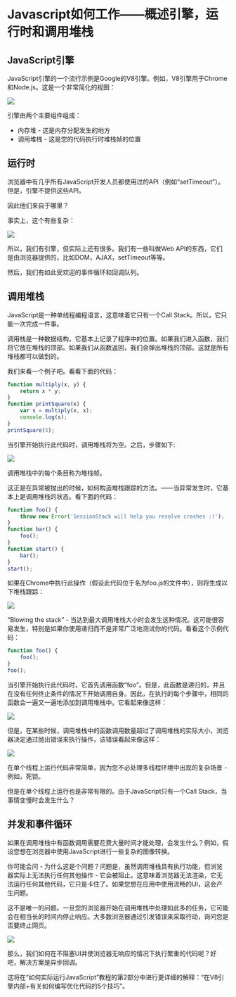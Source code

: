 # Javascript如何工作——概述引擎，运行时和调用堆栈

## JavaScript引擎

JavaScript引擎的一个流行示例是Google的V8引擎。例如，V8引擎用于Chrome和Node.js。这是一个非常简化的视图：

![](https://cdn-images-1.medium.com/max/1600/1*OnH_DlbNAPvB9KLxUCyMsA.png)

引擎由两个主要组件组成：

* 内存堆 - 这是内存分配发生的地方
* 调用堆栈 - 这是您的代码执行时堆栈帧的位置

## 运行时

浏览器中有几乎所有JavaScript开发人员都使用过的API（例如“setTimeout”）。但是，引擎不提供这些API。

因此他们来自于哪里？

事实上，这个有些复杂：

![](https://cdn-images-1.medium.com/max/1600/1*4lHHyfEhVB0LnQ3HlhSs8g.png)

所以，我们有引擎，但实际上还有很多。我们有一些叫做Web API的东西，它们是由浏览器提供的，比如DOM，AJAX，setTimeout等等。

然后，我们有如此受欢迎的事件循环和回调队列。

## 调用堆栈

JavaScript是一种单线程编程语言，这意味着它只有一个Call Stack。所以，它只能一次完成一件事。

调用栈是一种数据结构，它基本上记录了程序中的位置。如果我们进入函数，我们将它放在堆栈的顶部。如果我们从函数返回，我们会弹出堆栈的顶部。这就是所有堆栈都可以做到的。

我们来看一个例子吧。看看下面的代码：

``` js
function multiply(x, y) {
    return x * y;
}
function printSquare(x) {
    var s = multiply(x, x);
    console.log(s);
}
printSquare(5);
```

当引擎开始执行此代码时，调用堆栈将为空。之后，步骤如下:

![](https://cdn-images-1.medium.com/max/1600/1*Yp1KOt_UJ47HChmS9y7KXw.png)

调用堆栈中的每个条目称为堆栈帧。

这正是在异常被抛出的时候，如何构造堆栈跟踪的方法。——当异常发生时，它基本上是调用堆栈的状态。看下面的代码：

``` js
function foo() {
    throw new Error('SessionStack will help you resolve crashes :)');
}
function bar() {
    foo();
}
function start() {
    bar();
}
start();
```

如果在Chrome中执行此操作（假设此代码位于名为foo.js的文件中），则将生成以下堆栈跟踪：

![](https://cdn-images-1.medium.com/max/1600/1*T-W_ihvl-9rG4dn18kP3Qw.png)

“Blowing the stack” - 当达到最大调用堆栈大小时会发生这种情况。这可能很容易发生，特别是如果你使用递归而不是非常广泛地测试你的代码。看看这个示例代码：

``` js
function foo() {
    foo();
}
foo();
```

当引擎开始执行此代码时，它首先调用函数“foo”。但是，此函数是递归的，并且在没有任何终止条件的情况下开始调用自身。因此，在执行的每个步骤中，相同的函数会一遍又一遍地添加到调用堆栈中。它看起来像这样：

![](https://cdn-images-1.medium.com/max/1600/1*AycFMDy9tlDmNoc5LXd9-g.png)

但是，在某些时候，调用堆栈中的函数调用数量超过了调用堆栈的实际大小，浏览器决定通过抛出错误来执行操作，该错误看起来像这样：

![](https://cdn-images-1.medium.com/max/1600/1*e0nEd59RPKz9coyY8FX-uw.png)

在单个线程上运行代码非常简单，因为您不必处理多线程环境中出现的复杂场景 - 例如，死锁。

但是在单个线程上运行也是非常有限的。由于JavaScript只有一个Call Stack，当事情变慢时会发生什么？

## 并发和事件循环

如果在调用堆栈中有函数调用需要花费大量时间才能处理，会发生什么？例如，假设您想在浏览器中使用JavaScript进行一些复杂的图像转换。

你可能会问 - 为什么这是个问题？问题是，虽然调用堆栈具有执行功能，但浏览器实际上无法执行任何其他操作 - 它会被阻止。这意味着浏览器无法渲染，它无法运行任何其他代码，它只是卡住了。如果您想在应用中使用流畅的UI，这会产生问题。

这不是唯一的问题。一旦您的浏览器开始在调用堆栈中处理如此多的任务，它可能会在相当长的时间内停止响应。大多数浏览器通过引发错误来采取行动，询问您是否要终止网页。

![](https://cdn-images-1.medium.com/max/1600/1*WlMXK3rs_scqKTRV41au7g.jpeg)

那么，我们如何在不阻塞UI并使浏览器无响应的情况下执行繁重的代码呢？好吧，解决方案是异步回调。

这将在“如何实际运行JavaScript”教程的第2部分中进行更详细的解释：“在V8引擎内部+有关如何编写优化代码的5个技巧”。